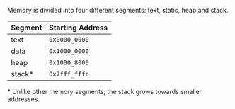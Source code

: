 Memory is divided into four different segments: text, static, heap and stack. 

| Segment | Starting Address |
| ------- | ---------------- |
| text    | `0x0000_0000`    |
| data    | `0x1000_0000`    |
| heap    | `0x1000_8000`    |
| stack*  | `0x7fff_fffc`    |

\* Unlike other memory segments, the stack grows towards smaller addresses.